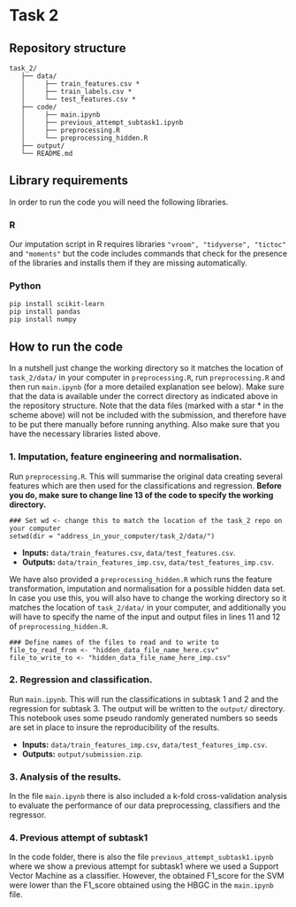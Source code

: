 # Task 2
## Repository structure
```
task_2/
   ├── data/
   │     ├── train_features.csv *
   │     ├── train_labels.csv * 
   │     └── test_features.csv *
   ├── code/
   │     ├── main.ipynb
   │     ├── previous_attempt_subtask1.ipynb
   │     ├── preprocessing.R
   │     └── preprocessing_hidden.R
   ├── output/
   └── README.md
```
## Library requirements
In order to run the code you will need the following libraries. 

### R
Our imputation script in R requires libraries `"vroom", "tidyverse", "tictoc"` and `"moments"` but the code includes commands that check for the presence of the libraries and installs them if they are missing automatically. 

### Python
```
pip install scikit-learn
pip install pandas
pip install numpy
```

## How to run the code 
In a nutshell just change the working directory so it matches the location of `task_2/data/` in your computer in `preprocessing.R`, run `preprocessing.R` and then run `main.ipynb` (for a more detailed explanation see below). Make sure that the data is available under the correct directory as indicated above in the repository structure. Note that the data files (marked with a star * in the scheme above) will not be included with the submission, and therefore have to be put there manually before running anything. Also make sure that you have the necessary libraries listed above. 

### 1. Imputation, feature engineering and normalisation. 

Run `preprocessing.R`. This will summarise the original data creating several features which are then used for the classifications and regression. **Before you do, make sure to change line 13 of the code to specify the working directory.**

```
### Set wd <- change this to match the location of the task_2 repo on your computer
setwd(dir = "address_in_your_computer/task_2/data/")
```

* **Inputs:** `data/train_features.csv`, `data/test_features.csv`. 
* **Outputs:** `data/train_features_imp.csv`, `data/test_features_imp.csv`. 

We have also provided a `preprocessing_hidden.R` which runs the feature transformation, imputation and normalisation for a possible hidden data set. In case you use this, you will also have to change the working directory so it matches the location of `task_2/data/` in your computer, and additionally you will have to specify the name of the input and output files in lines 11 and 12 of `preprocessing_hidden.R`.

```
### Define names of the files to read and to write to
file_to_read_from <- "hidden_data_file_name_here.csv"
file_to_write_to <- "hidden_data_file_name_here_imp.csv"
```

### 2. Regression and classification. 

Run `main.ipynb`. This will run the classifications in subtask 1 and 2 and the regression for subtask 3. The output will be written to the `output/` directory. This notebook uses some pseudo randomly generated numbers so seeds are set in place to insure the reproducibility of the results. 


* **Inputs:** `data/train_features_imp.csv`, `data/test_features_imp.csv`. 
* **Outputs:** `output/submission.zip`. 

### 3. Analysis of the results. 

In the file `main.ipynb` there is also included a k-fold cross-validation analysis to evaluate the performance of our data preprocessing, classifiers and the regressor. 

### 4. Previous attempt of subtask1

In the code folder, there is also the file  `previous_attempt_subtask1.ipynb` where we show a previous attempt for subtask1 where we used a Support Vector Machine as a classifier. However, the obtained F1_score for the SVM were lower than the F1_score obtained using the HBGC in the `main.ipynb` file.



